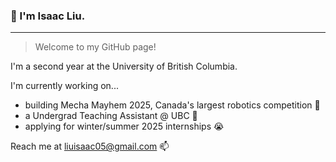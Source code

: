 ###  👋 I'm Isaac Liu.
---
> Welcome to my GitHub page!

I'm a second year at the University of British Columbia.

I'm currently working on...

- building Mecha Mayhem 2025, Canada's largest robotics competition 🌱
- a Undergrad Teaching Assistant @ UBC 📓
- applying for winter/summer 2025 internships 😭

Reach me at liuisaac05@gmail.com 📫
<!--
**liuisaac/liuisaac** is a ✨ _special_ ✨ repository because its `README.md` (this file) appears on your GitHub profile.

Here are some ideas to get you started:

- 🔭 I’m currently working on ...
- 🌱 I’m currently learning ...
- 👯 I’m looking to collaborate on ...
- 🤔 I’m looking for help with ...
- 💬 Ask me about ...
- 📫 How to reach me: ...
- 😄 Pronouns: ...
- ⚡ Fun fact: ...
-->
